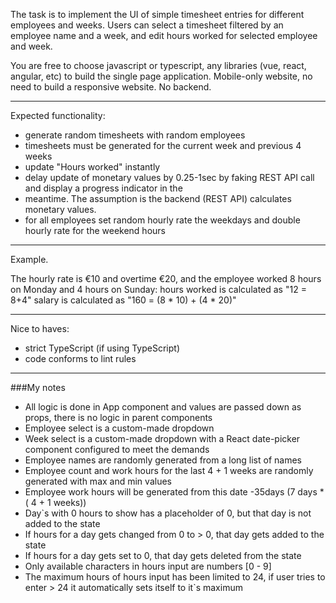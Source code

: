 The task is to implement the UI of simple timesheet entries for different employees and weeks. Users can select 
a timesheet filtered by an employee name and a week, and edit hours worked for selected employee and week.

You are free to choose javascript or typescript, any libraries (vue, react, angular, etc) to build the single 
page application. Mobile-only website, no need to build a responsive website. No backend.

___

Expected functionality:

* generate random timesheets with random employees
* timesheets must be generated for the current week and previous 4 weeks
* update "Hours worked" instantly
* delay update of monetary values by 0.25-1sec by faking REST API call and display a progress indicator in the 
* meantime. The assumption is the backend (REST API) calculates monetary values.
* for all employees set random hourly rate the weekdays and double hourly rate for the weekend hours
___

Example.

The hourly rate is €10 and overtime €20, and the employee worked 8 hours on Monday and 4 hours on Sunday:
hours worked is calculated as "12 = 8+4"
salary is calculated as "160 = (8 * 10) + (4 * 20)"
___

Nice to haves:
* strict TypeScript (if using TypeScript)
* code conforms to lint rules

___

###My notes

- All logic is done in App component and values are passed down as props, there is no logic in parent components
- Employee select is a custom-made dropdown
- Week select is a custom-made dropdown with a React date-picker component configured to meet the demands
- Employee names are randomly generated from a long list of names
- Employee count and work hours for the last 4 + 1 weeks are randomly generated with max and min values
- Employee work hours will be generated from this date -35days (7 days * ( 4 + 1 weeks))
- Day`s with 0 hours to show has a placeholder of 0, but that day is not added to the state
- If hours for a day gets changed from 0 to > 0, that day gets added to the state
- If hours for a day gets set to 0, that day gets deleted from the state
- Only available characters in hours input are numbers [0 - 9]
- The maximum hours of hours input has been limited to 24, if user tries to enter > 24 it automatically sets itself to it`s maximum
